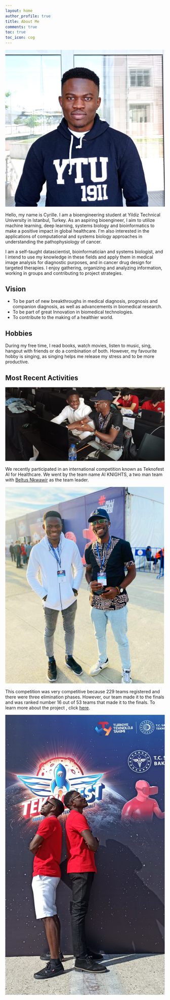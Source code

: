 ```yaml
---
layout: home
author_profile: true
title: About Me
comments: true
toc: true
toc_icon: cog
---
```


![image tooltip here](/images/1621764685815.jpg)

Hello, my name is Cyrille. I am a bioengineering student at Yildiz Technical University in Istanbul, Turkey. As an aspiring bioengineer, I aim to utilize machine learning, deep learning, systems biology and bioinformatics to make a positive impact in global healthcare. I'm also interested in the applications of computational and systems biology approaches in understanding the pathophysiology of cancer.  

I am a self-taught datascientist, bioinformatician and systems biologist, and I intend to use my knowledge in these fields and apply them in medical image analysis for diagnostic purposes, and in cancer drug design for targeted therapies. I enjoy gathering, organizing and analyzing information, working in groups and contributing to project strategies.       

## Vision  
* To be part of new breakthroughs in medical diagnosis, prognosis and companion diagnosis, as well as advancements in biomedical research. 
* To be part of great Innovation in biomedical technologies.  
* To contribute to the making of a healthier world.    
   
## Hobbies  
During my free time, I read books, watch movies, listen to music, sing, hangout with friends or do a combination of both. However, my favourite hobby is singing, as singing helps me release my stress and to be more productive.  

## Most Recent Activities   

![image tooltip here](/images/post2.jpeg)

We recently participated in an international competition known as Teknofest AI for Healthcare. We went by the team name AI KNIGHTS, a two man team with [Beltus Nkwawir](https://www.linkedin.com/in/beltus/) as the team leader.   

![image tooltip here](/images/post3_2.jpeg)

This competition was very competitive because 229 teams registered and there were three elimination phases. However, our team made it to the finals and was ranked number 16 out of 53 teams that made it to the finals. To learn more about the project , click [here](https://cyrillemesue.github.io/Projects/).   

![image tooltip here](/images/post1.jpeg)






